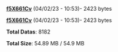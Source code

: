 [**f5X661Cv**](/data/f5X661Cv.txt) (04/02/23 - 10:53)- 2423 bytes

[**f5X661Cv**](/data/f5X661Cv.txt) (04/02/23 - 10:53)- 2423 bytes

**Total Datas**: 8182

**Total Size**: 54.89 MB / 54.9 MB